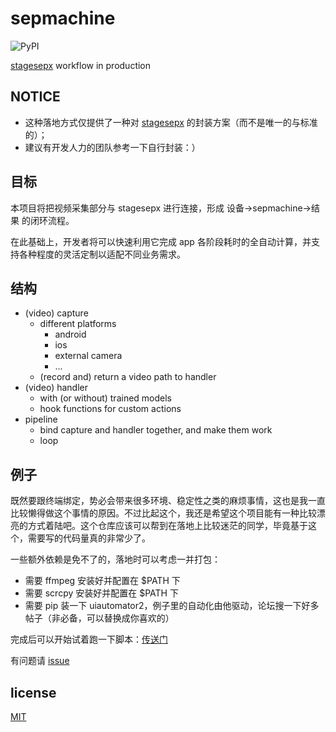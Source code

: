 # sepmachine

![PyPI](https://img.shields.io/pypi/v/sepmachine)

[stagesepx](https://github.com/williamfzc/stagesepx) workflow in production

## NOTICE

- 这种落地方式仅提供了一种对 [stagesepx](https://github.com/williamfzc/stagesepx) 的封装方案（而不是唯一的与标准的）；
- 建议有开发人力的团队参考一下自行封装：）

## 目标

本项目将把视频采集部分与 stagesepx 进行连接，形成 设备->sepmachine->结果 的闭环流程。

在此基础上，开发者将可以快速利用它完成 app 各阶段耗时的全自动计算，并支持各种程度的灵活定制以适配不同业务需求。

## 结构

- (video) capture
    - different platforms
        - android
        - ios
        - external camera
        - ...
    - (record and) return a video path to handler
- (video) handler
    - with (or without) trained models
    - hook functions for custom actions
- pipeline
    - bind capture and handler together, and make them work
    - loop

## 例子

既然要跟终端绑定，势必会带来很多环境、稳定性之类的麻烦事情，这也是我一直比较懒得做这个事情的原因。不过比起这个，我还是希望这个项目能有一种比较漂亮的方式着陆吧。这个仓库应该可以帮到在落地上比较迷茫的同学，毕竟基于这个，需要写的代码量真的非常少了。

一些额外依赖是免不了的，落地时可以考虑一并打包：

- 需要 ffmpeg 安装好并配置在 $PATH 下
- 需要 scrcpy 安装好并配置在 $PATH 下
- 需要 pip 装一下 uiautomator2，例子里的自动化由他驱动，论坛搜一下好多帖子（非必备，可以替换成你喜欢的）

完成后可以开始试着跑一下脚本：[传送门](./example)

有问题请 [issue](https://github.com/williamfzc/sepmachine/issues)

## license

[MIT](LICENSE)
